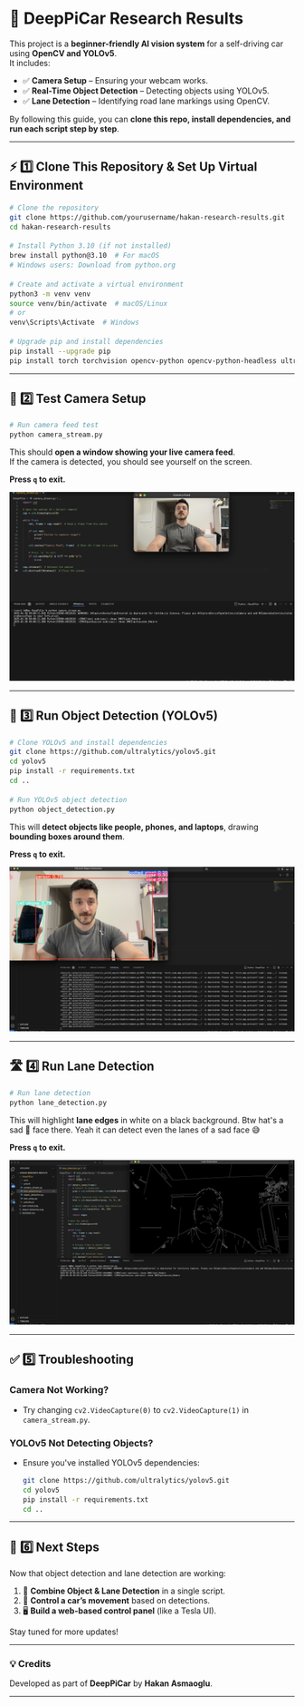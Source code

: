 # 🚗 DeepPiCar Research Results

This project is a **beginner-friendly AI vision system** for a self-driving car using **OpenCV and YOLOv5**.  
It includes:
- ✅ **Camera Setup** – Ensuring your webcam works.
- ✅ **Real-Time Object Detection** – Detecting objects using YOLOv5.
- ✅ **Lane Detection** – Identifying road lane markings using OpenCV.

By following this guide, you can **clone this repo, install dependencies, and run each script step by step**.

---

## ⚡ 1️⃣ Clone This Repository & Set Up Virtual Environment
```bash
# Clone the repository
git clone https://github.com/yourusername/hakan-research-results.git
cd hakan-research-results

# Install Python 3.10 (if not installed)
brew install python@3.10  # For macOS
# Windows users: Download from python.org

# Create and activate a virtual environment
python3 -m venv venv
source venv/bin/activate  # macOS/Linux
# or
venv\Scripts\Activate  # Windows

# Upgrade pip and install dependencies
pip install --upgrade pip
pip install torch torchvision opencv-python opencv-python-headless ultralytics
```

---

## 📸 2️⃣ Test Camera Setup
```bash
# Run camera feed test
python camera_stream.py
```
This should **open a window showing your live camera feed**.  
If the camera is detected, you should see yourself on the screen.

**Press `q` to exit.**

![Camera Check](cam-check.png)

---

## 🎯 3️⃣ Run Object Detection (YOLOv5)
```bash
# Clone YOLOv5 and install dependencies
git clone https://github.com/ultralytics/yolov5.git
cd yolov5
pip install -r requirements.txt
cd ..

# Run YOLOv5 object detection
python object_detection.py
```
This will **detect objects like people, phones, and laptops**, drawing **bounding boxes around them**.

**Press `q` to exit.**

![Object Detection](object-detection.png)

---

## 🛣️ 4️⃣ Run Lane Detection
```bash
# Run lane detection
python lane_detection.py
```
This will highlight **lane edges** in white on a black background. Btw hat's a sad 🙁 face there. Yeah it can detect even the lanes of a sad face 😅

**Press `q` to exit.**

![Lane Detection](lane-detection.png)

---

## ✅ 5️⃣ Troubleshooting
### Camera Not Working?
- Try changing `cv2.VideoCapture(0)` to `cv2.VideoCapture(1)` in `camera_stream.py`.

### YOLOv5 Not Detecting Objects?
- Ensure you've installed YOLOv5 dependencies:
  ```bash
  git clone https://github.com/ultralytics/yolov5.git
  cd yolov5
  pip install -r requirements.txt
  cd ..
  ```

---

## 🚀 6️⃣ Next Steps
Now that object detection and lane detection are working:
1. 🎯 **Combine Object & Lane Detection** in a single script.  
2. 🔧 **Control a car’s movement** based on detections.  
3. 🖥 **Build a web-based control panel** (like a Tesla UI).  

Stay tuned for more updates!

---

### 💡 Credits
Developed as part of **DeepPiCar** by **Hakan Asmaoglu**.

---
